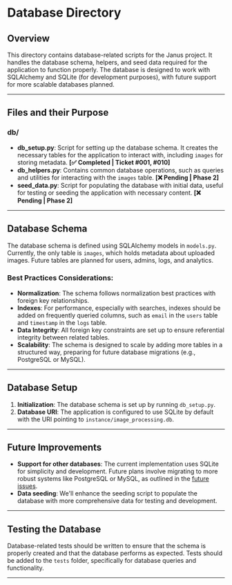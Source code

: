 # Database Directory

## Overview
This directory contains database-related scripts for the Janus project. It handles the database schema, helpers, and seed data required for the application to function properly. The database is designed to work with SQLAlchemy and SQLite (for development purposes), with future support for more scalable databases planned.

---

## Files and their Purpose

### **db/**
- **db_setup.py**: Script for setting up the database schema. It creates the necessary tables for the application to interact with, including `images` for storing metadata. **[✅ Completed | Ticket #001, #010]**
- **db_helpers.py**: Contains common database operations, such as queries and utilities for interacting with the `images` table. **[❌ Pending | Phase 2]**
- **seed_data.py**: Script for populating the database with initial data, useful for testing or seeding the application with necessary content. **[❌ Pending | Phase 2]**

---

## Database Schema

The database schema is defined using SQLAlchemy models in `models.py`. Currently, the only table is `images`, which holds metadata about uploaded images. Future tables are planned for users, admins, logs, and analytics.

### Best Practices Considerations:
- **Normalization**: The schema follows normalization best practices with foreign key relationships.
- **Indexes**: For performance, especially with searches, indexes should be added on frequently queried columns, such as `email` in the `users` table and `timestamp` in the `logs` table.
- **Data Integrity**: All foreign key constraints are set up to ensure referential integrity between related tables.
- **Scalability**: The schema is designed to scale by adding more tables in a structured way, preparing for future database migrations (e.g., PostgreSQL or MySQL).

---

## Database Setup

1. **Initialization**: The database schema is set up by running `db_setup.py`.
2. **Database URI**: The application is configured to use SQLite by default with the URI pointing to `instance/image_processing.db`.

---

## Future Improvements
- **Support for other databases**: The current implementation uses SQLite for simplicity and development. Future plans involve migrating to more robust systems like PostgreSQL or MySQL, as outlined in the [future issues](#).
- **Data seeding**: We'll enhance the seeding script to populate the database with more comprehensive data for testing and development.

---

## Testing the Database
Database-related tests should be written to ensure that the schema is properly created and that the database performs as expected. Tests should be added to the `tests` folder, specifically for database queries and functionality.

---
